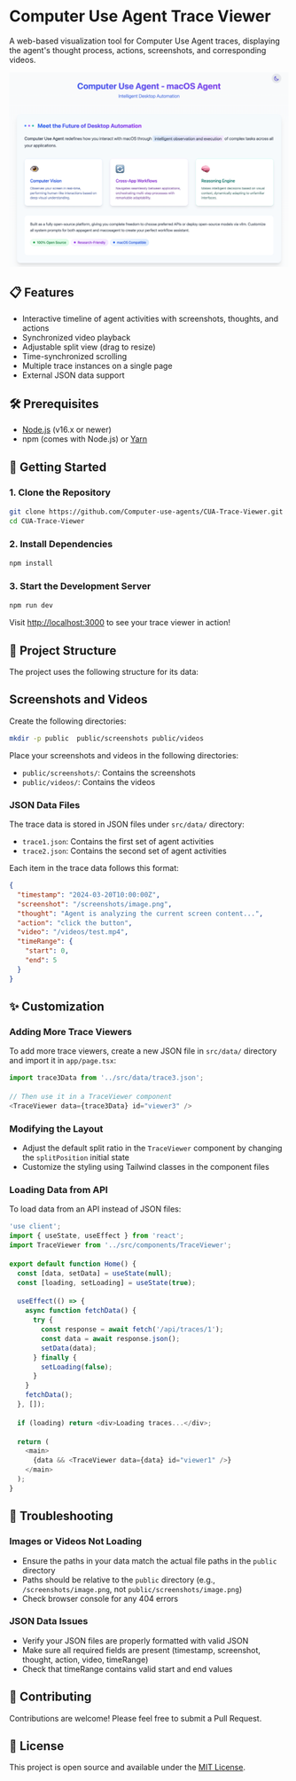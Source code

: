 # Computer Use Agent Trace Viewer

A web-based visualization tool for Computer Use Agent traces, displaying the agent's thought process, actions, screenshots, and corresponding videos.

![Computer Use Agent Trace Viewer](figure/page.png)

## 📋 Features

- Interactive timeline of agent activities with screenshots, thoughts, and actions
- Synchronized video playback
- Adjustable split view (drag to resize)
- Time-synchronized scrolling
- Multiple trace instances on a single page
- External JSON data support

## 🛠️ Prerequisites

- [Node.js](https://nodejs.org/) (v16.x or newer)
- npm (comes with Node.js) or [Yarn](https://yarnpkg.com/)

## 🚀 Getting Started

### 1. Clone the Repository

```bash
git clone https://github.com/Computer-use-agents/CUA-Trace-Viewer.git
cd CUA-Trace-Viewer
```

### 2. Install Dependencies

```bash
npm install
```

### 3. Start the Development Server

```bash
npm run dev
```

Visit [http://localhost:3000](http://localhost:3000) to see your trace viewer in action!

## 📁 Project Structure

The project uses the following structure for its data:

## Screenshots and Videos

Create the following directories: 

```bash
mkdir -p public  public/screenshots public/videos 
```

Place your screenshots and videos in the following directories:

- `public/screenshots/`: Contains the screenshots
- `public/videos/`: Contains the videos   

### JSON Data Files

The trace data is stored in JSON files under `src/data/` directory:
- `trace1.json`: Contains the first set of agent activities
- `trace2.json`: Contains the second set of agent activities

Each item in the trace data follows this format:

```json
{
  "timestamp": "2024-03-20T10:00:00Z",
  "screenshot": "/screenshots/image.png",
  "thought": "Agent is analyzing the current screen content...",
  "action": "click the button",
  "video": "/videos/test.mp4",
  "timeRange": {
    "start": 0,
    "end": 5
  }
}
```

## ✨ Customization

### Adding More Trace Viewers

To add more trace viewers, create a new JSON file in `src/data/` directory and import it in `app/page.tsx`:

```typescript
import trace3Data from '../src/data/trace3.json';

// Then use it in a TraceViewer component
<TraceViewer data={trace3Data} id="viewer3" />
```

### Modifying the Layout

- Adjust the default split ratio in the `TraceViewer` component by changing the `splitPosition` initial state
- Customize the styling using Tailwind classes in the component files

### Loading Data from API

To load data from an API instead of JSON files:

```typescript
'use client';
import { useState, useEffect } from 'react';
import TraceViewer from '../src/components/TraceViewer';

export default function Home() {
  const [data, setData] = useState(null);
  const [loading, setLoading] = useState(true);
  
  useEffect(() => {
    async function fetchData() {
      try {
        const response = await fetch('/api/traces/1');
        const data = await response.json();
        setData(data);
      } finally {
        setLoading(false);
      }
    }
    fetchData();
  }, []);
  
  if (loading) return <div>Loading traces...</div>;
  
  return (
    <main>
      {data && <TraceViewer data={data} id="viewer1" />}
    </main>
  );
}
```

## 🔧 Troubleshooting

### Images or Videos Not Loading

- Ensure the paths in your data match the actual file paths in the `public` directory
- Paths should be relative to the `public` directory (e.g., `/screenshots/image.png`, not `public/screenshots/image.png`)
- Check browser console for any 404 errors

### JSON Data Issues

- Verify your JSON files are properly formatted with valid JSON
- Make sure all required fields are present (timestamp, screenshot, thought, action, video, timeRange)
- Check that timeRange contains valid start and end values

## 🤝 Contributing

Contributions are welcome! Please feel free to submit a Pull Request.

## 📄 License

This project is open source and available under the [MIT License](LICENSE). 